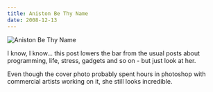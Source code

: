 ```yaml
---
title: Aniston Be Thy Name
date: 2008-12-13
---
```


![Aniston Be Thy Name](https://source.unsplash.com/cckf4TsHAuw/1600x900)

I know, I know... this post lowers the bar from the usual posts about programming, life, stress, gadgets and so on - but just look at her.

Even though the cover photo probably spent hours in photoshop with commercial artists working on it, she still looks incredible.